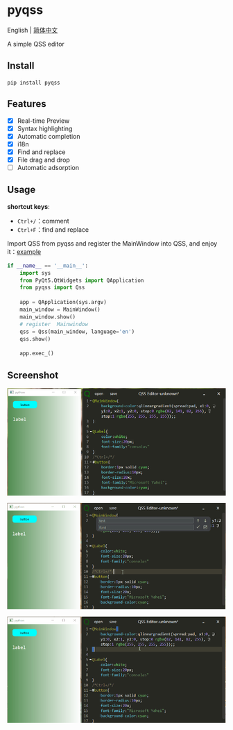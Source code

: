 # pyqss

English | [简体中文](README.md)

A simple QSS editor

## Install

```shell
pip install pyqss
```

## Features

- [x] Real-time Preview
- [x] Syntax highlighting
- [x] Automatic completion
- [x] i18n
- [x] Find and replace
- [x] File drag and drop
- [ ] Automatic adsorption

## Usage

**shortcut keys**:

- `Ctrl+/`：comment
- `Ctrl+F`：find and replace

Import QSS from pyqss and register the MainWindow into QSS, and enjoy it：[example](./examples/test.py)

```python
if __name__ == '__main__':
    import sys
    from PyQt5.QtWidgets import QApplication
    from pyqss import Qss

    app = QApplication(sys.argv)
    main_window = MainWindow()
    main_window.show()
    # register  Mainwindow 
    qss = Qss(main_window, language='en')
    qss.show()

    app.exec_()
```
## Screenshot
![show](./screen/show.png)

![comment](./screen/comment.gif)

![find_replace](./screen/find_replace.gif)